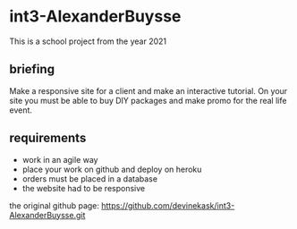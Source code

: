 # int3-AlexanderBuysse
This is a school project from the year 2021

## briefing
Make a responsive site for a client and make an interactive tutorial. On your site you must be able to buy DIY packages and make promo for the real life event.

## requirements
- work in an agile way
- place your work on github and deploy on heroku
- orders must be placed in a database
- the website had to be responsive


the original github page: https://github.com/devinekask/int3-AlexanderBuysse.git
